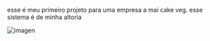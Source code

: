 esse é meu primeiro projeto para uma empresa a mai cake veg.
esse sistema é de minha altoria 

![imagen](https://github.com/user-attachments/assets/8763e728-38ab-4181-baa4-3aea8db05241)
